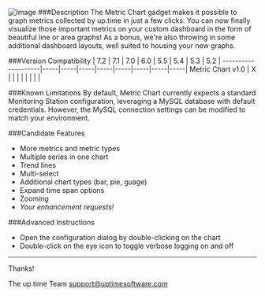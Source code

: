 ![Image](https://raw.github.com/uptimesoftware/uptime-metric-chart/master/img/logos/metric-chart-sm.png)
###Description
The Metric Chart gadget makes it possible to graph metrics collected by up.time in just a few clicks.  You can now finally visualize those important metrics on your custom dashboard in the form of beautiful line or area graphs!  As a bonus, we're also throwing in some additional dashboard layouts, well suited to housing your new graphs.

###Version Compatibility
                        | 7.2 | 7.1 | 7.0 | 6.0 | 5.5 | 5.4 | 5.3 | 5.2 |
    --------------------|-----|-----|-----|-----|-----|-----|-----|-----|
      Metric Chart v1.0 | X   |     |     |     |     |     |     |     |

###Known Limitations
By default, Metric Chart currently expects a standard Monitoring Station configuration, leveraging a MySQL database with default credentials.  However, the MySQL connection settings can be modified to match your environment.

###Candidate Features
* More metrics and metric types
* Multiple series in one chart
* Trend lines
* Multi-select
* Additional chart types (bar, pie, guage)
* Expand time span options
* Zooming
* _Your enhancement requests!_

###Advanced Instructions
* Open the configuration dialog by double-clicking on the chart
* Double-click on the eye icon to toggle verbose logging on and off

---

Thanks!

The up.time Team
support@uptimesoftware.com

